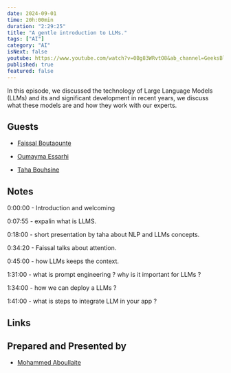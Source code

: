 ```yaml
---
date: 2024-09-01
time: 20h:00min
duration: "2:29:25"
title: "A gentle introduction to LLMs."
tags: ["AI"]
category: "AI"
isNext: false
youtube: https://www.youtube.com/watch?v=0Bg83WRvtO8&ab_channel=GeeksBlaBla
published: true
featured: false
---
```


In this episode, we discussed the technology of Large Language Models (LLMs) and its and significant development in recent years, we discuss what these models are and how they work with our experts.

## Guests

- [Faissal Boutaounte](https://twitter.com/bfaissal)

- [Oumayma Essarhi](https://www.linkedin.com/in/oumayma-essarhi/)

- [Taha Bouhsine](https://twitter.com/Tahabsn)


## Notes

0:00:00 - Introduction and welcoming

0:07:55 - expalin what is LLMS.

0:18:00 - short presentation by taha about NLP and LLMs concepts.

0:34:20 - Faissal talks about attention.

0:45:00 - how LLMs keeps the context.

1:31:00 - what is prompt engineering ? why is it important for LLMs ?

1:34:00 - how we can deploy a LLMs ?

1:41:00 - what is steps to integrate LLM in your app ?







## Links


## Prepared and Presented by

- [Mohammed Aboullaite](https://twitter.com/laytoun)
